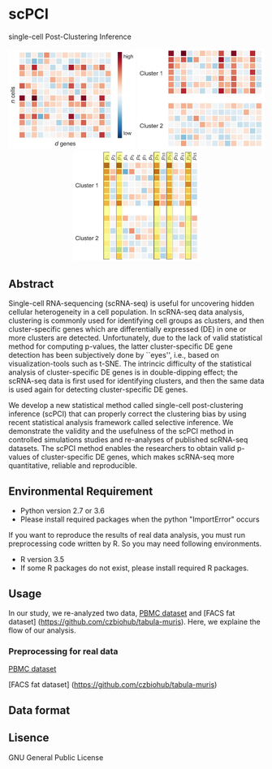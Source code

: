 # scPCI
single-cell Post-Clustering Inference
<div align="center">
<img src="Figs/fig1a.jpg" width="250px">
<img src="Figs/fig1b.jpg" width="250px">
<img src="Figs/fig1c.jpg" width="250px">
</div>

## Abstract
Single-cell RNA-sequencing (scRNA-seq) is useful for uncovering hidden cellular heterogeneity in a cell population. 
In scRNA-seq data analysis, clustering is commonly used for identifying cell groups as clusters, and then cluster-specific genes which are differentially expressed (DE) in one or more clusters are detected. 
Unfortunately, due to the lack of valid statistical method for computing p-values, the latter cluster-specific DE gene detection has been subjectively done by ``eyes'', i.e., based on visualization-tools such as t-SNE.
The intrincic difficulty of the statistical analysis of cluster-specific DE genes is in double-dipping effect; the scRNA-seq data is first used for identifying clusters, and then the same data is used again for detecting cluster-specific DE genes.

We develop a new statistical method called single-cell post-clustering inference (scPCI) that can properly correct the clustering bias by using recent statistical analysis framework called selective inference.
We demonstrate the validity and the usefulness of the scPCI method in controlled simulations studies and re-analyses of published scRNA-seq datasets.
The scPCI method enables the researchers to obtain valid p-values of cluster-specific DE genes, which makes scRNA-seq more quantitative, reliable and reproducible. 

## Environmental Requirement
- Python version 2.7 or 3.6
- Please install required packages when the python "ImportError" occurs

If you want to reproduce the results of real data analysis, you must run preprocessing code written by R.
So you may need following environments.
- R version 3.5
- If some R packages do not exist, please install required R packages.

## Usage
In our study, we re-analyzed two data, [PBMC dataset](https://github.com/10XGenomics/single-cell-3prime-paper)
and [FACS fat dataset]
(https://github.com/czbiohub/tabula-muris).
Here, we explaine the flow of our analysis.

### Preprocessing for real data
[PBMC dataset](https://github.com/10XGenomics/single-cell-3prime-paper)

[FACS fat dataset]
(https://github.com/czbiohub/tabula-muris)

## Data format

## Lisence
GNU General Public License
